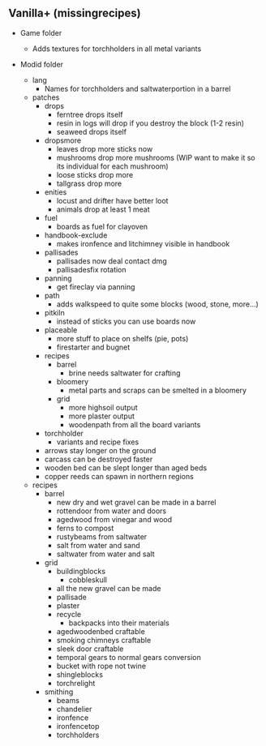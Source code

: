 ## Vanilla+ (missingrecipes)

- Game folder
  - Adds textures for torchholders in all metal variants

- Modid folder
  - lang
    - Names for torchholders and saltwaterportion in a barrel
  - patches
    - drops
      - ferntree drops itself
      - resin in logs will drop if you destroy the block (1-2 resin)
      - seaweed drops itself
    - dropsmore
      - leaves drop more sticks now
      - mushrooms drop more mushrooms (WIP want to make it so its individual for each mushroom)
      - loose sticks drop more
      - tallgrass drop more
    - enities
      - locust and drifter have better loot
      - animals drop at least 1 meat
    - fuel
      - boards as fuel for clayoven
    - handbook-exclude
      - makes ironfence and litchimney visible in handbook
    - pallisades
      - pallisades now deal contact dmg
      - pallisadesfix rotation
    - panning
      - get fireclay via panning
    - path
      - adds walkspeed to quite some blocks (wood, stone, more...)
    - pitkiln
      - instead of sticks you can use boards now
    - placeable
      - more stuff to place on shelfs (pie, pots)
      - firestarter and bugnet
    - recipes
      - barrel
        - brine needs saltwater for crafting
      - bloomery
        - metal parts and scraps can be smelted in a bloomery
      - grid
        - more highsoil output
        - more plaster output
        - woodenpath from all the board variants
    - torchholder
      - variants and recipe fixes
    - arrows stay longer on the ground
    - carcass can be destroyed faster
    - wooden bed can be slept longer than aged beds
    - copper reeds can spawn in northern regions
  - recipes
    - barrel
      - new dry and wet gravel can be made in a barrel
      - rottendoor from water and doors
      - agedwood from vinegar and wood
      - ferns to compost
      - rustybeams from saltwater
      - salt from water and sand
      - saltwater from water and salt
    - grid
      - buildingblocks
        - cobbleskull
      - all the new gravel can be made
      - pallisade
      - plaster
      - recycle
        - backpacks into their materials
      - agedwoodenbed craftable
      - smoking chimneys craftable
      - sleek door craftable
      - temporal gears to normal gears conversion
      - bucket with rope not twine
      - shingleblocks
      - torchrelight
    - smithing
      - beams
      - chandelier
      - ironfence
      - ironfencetop
      - torchholders
